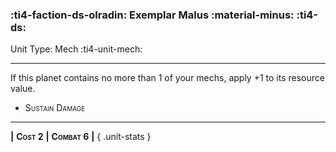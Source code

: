 ### :ti4-faction-ds-olradin: **Exemplar Malus :material-minus:** :ti4-ds:

Unit Type: Mech :ti4-unit-mech:

---

If this planet contains no more than 1 of your mechs, apply +1 to its resource value.

* <span style="font-variant:small-caps;">Sustain Damage</span> 

---

__|__ <span style="font-variant:small-caps;white-space: nowrap;">**Cost 2**</span> __|__ <span style="font-variant:small-caps;white-space: nowrap;">**Combat 6**</span> __|__
{ .unit-stats }
